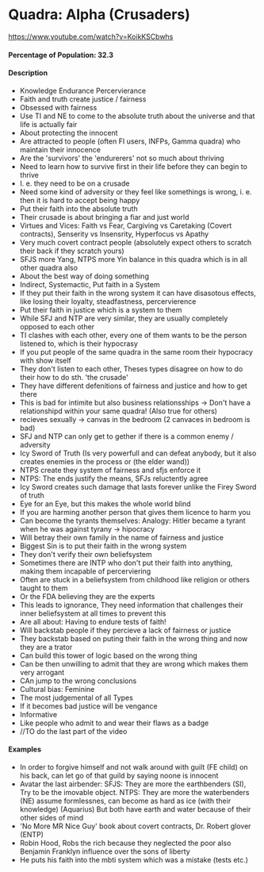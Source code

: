 # Quadra: Alpha (Crusaders)

https://www.youtube.com/watch?v=KoikKSCbwhs

#### Percentage of Population: 32.3

#### Description

+ Knowledge Endurance Percervierance
+ Faith and truth create justice / fairness
+ Obsessed with fairness
+ Use TI and NE to come to the absolute truth about the universe and that life is actually fair
+ About protecting the innocent
+ Are attracted to people (often FI users, INFPs, Gamma quadra) who maintain their innocence
+ Are the 'survivors' the 'endurerers' not so much about thriving
+ Need to learn how to survive first in their life before they can begin to thrive
+ I. e. they need to be on a crusade
+ Need some kind of adversity or they feel like somethings is wrong, i. e. then it is hard to accept being happy
+ Put their faith into the absolute truth
+ Their crusade is about bringing a fiar and just world
+ Virtues and Vices: Faith vs Fear, Cargiving vs Caretaking (Covert contracts), Senserity vs Insensrity, Hyperfocus vs Apathy
+ Very much covert contract people (absolutely expect others to scratch their back if they scratch yours)
+ SFJS more Yang, NTPS more Yin balance in this quadra which is in all other quadra also
+ About the best way of doing something
+ Indirect, Systemactic, Put faith in a System
+ If they put their faith in the wrong system it can have disasotous effects, like losing their loyalty, steadfastness, percervierence
+ Put their faith in justice which is a system to them
+ While SFJ and NTP are very similar, they are usually completely opposed to each other
+ TI clashes with each other, every one of them wants to be the person listened to, which is their hypocrasy
+ If you put people of the same quadra in the same room their hypocracy with show itself
+ They don't listen to each other, Theses types disagree on how to do their how to do sth. 'the crusade'
+ They have different defenitions of fairness and justice and how to get there
+ This is bad for intimite but also business relationsships -> Don't have a relationshipd within your same quadra! (Also true for others)
+ recieves sexually -> canvas in the bedroom (2 canvaces in bedroom is bad)
+ SFJ and NTP can only get to gether if there is a common enemy / adversity
+ Icy Sword of Truth (Is very powerfull and can defeat anybody, but it also creates enemies in the process or (the elder wand))
+ NTPS create they system of fairness and sfjs enforce it
+ NTPS: The ends justify the means, SFJs reluctently agree
+ Icy Sword creates such damage that lasts forever unlike the Firey Sword of truth
+ Eye for an Eye, but this makes the whole world blind
+ If you are harming another person that gives them licence to harm you
+ Can become the tyrants themselves: Analogy: Hitler became a tyrant when he was against tyrany -> hipocracy
+ Will betray their own family in the name of fairness and justice
+ Biggest Sin is to put their faith in the wrong system
+ They don't verify their own beliefsystem
+ Sometimes there are INTP who don't put their faith into anything, making them incapable of percerviering
+ Often are stuck in a beliefsystem from childhood like religion or others taught to them
+ Or the FDA believing they are the experts
+ This leads to ignorance, They need information that challenges their inner beliefsystem at all times to prevent this
+ Are all about: Having to endure tests of faith!
+ Will backstab people if they percieve a lack of fairness or justice
+ They backstab based on puting their faith in the wrong thing and now they are a trator
+ Can build this tower of logic based on the wrong thing
+ Can be then unwilling to admit that they are wrong which makes them very arrogant
+ CAn jump to the wrong conclusions
+ Cultural bias: Feminine
+ The most judgemental of all Types
+ If it becomes bad justice will be vengance
+ Informative
+ Like people who admit to and wear their flaws as a badge
+ //TO do the last part of the video
  
#### Examples

+ In order to forgive himself and not walk around with guilt (FE child) on his back, can let go of that guild by saying noone is innocent
+ Avatar the last airbender: SFJS: They are more the earthbenders (SI), Try to be the imovable object. NTPS: They are more the waterbenders (NE) assume formlessnes, can become as hard as ice (with their knowledge) (Aquarius) But both have earth and water because of their other sides of mind
+ 'No More MR Nice Guy' book about covert contracts, Dr. Robert glover (ENTP)
+ Robin Hood, Robs the rich because they neglected the poor also Benjamin Franklyn influence over the sons of liberty
+ He puts his faith into the mbti system which was a mistake (tests etc.)